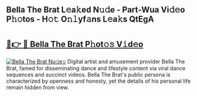 ## Bella The Brat L𝚎a𝚔ed N𝚞𝚍e - Part-Wua Vi𝚍𝚎o P𝚑𝚘tos - H𝚘𝚝 O𝚗𝚕yf𝚊ns L𝚎a𝚔s QtEgA

# <h2><a href="http://kf1ijy.oniu.top/?m=Bella+The+Brat">🔗👉 🔴 Bella The Brat P𝚑ot𝚘𝚜 V𝚒d𝚎o</a></h2>

[![Bella The Brat Nu𝚍e𝚜](https://i.imgur.com/0qMVB7G.gif)](http://kf1ijy.oniu.top/?m=Bella+The+Brat)
Digital artist and amusement provider Bella The Brat, famed for disseminating dance and lifestyle content via viral dance sequences and succinct videos. Bella The Brat's public persona is characterized by openness and honesty, yet the details of his personal life remain hidden from view.  
